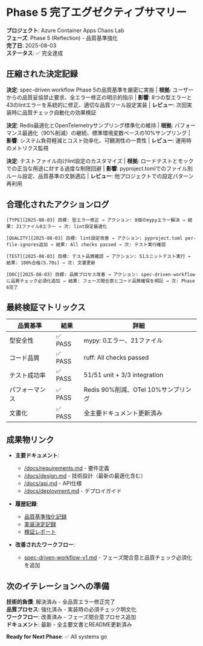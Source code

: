 # Phase 5 完了エグゼクティブサマリー

**プロジェクト**: Azure Container Apps Chaos Lab  
**フェーズ**: Phase 5 (Reflection) - 品質基準強化  
**完了日**: 2025-08-03  
**ステータス**: ✅ 完全達成

## 圧縮された決定記録

**決定**: spec-driven workflow Phase 5の品質基準を厳密に実施 | **根拠**: ユーザーからの品質妥協禁止要求、全エラー修正の明示的指示 | **影響**: 8つの型エラーと43のlintエラーを系統的に修正、適切な品質ツール設定実装 | **レビュー**: 次回実装時に品質チェック自動化の効果検証

**決定**: Redis最適化とOpenTelemetryサンプリング標準化の維持 | **根拠**: パフォーマンス最適化（90%削減）の継続、標準環境変数ベースの10%サンプリング | **影響**: システム負荷軽減とコスト効率化、可観測性の一貫性 | **レビュー**: 運用時のメトリクス監視

**決定**: テストファイル向けlint設定のカスタマイズ | **根拠**: ロードテストとモックでの正当な用途に対する過度な制限回避 | **影響**: pyproject.tomlでのファイル別ルール設定、品質基準の文脈適応 | **レビュー**: 他プロジェクトでの設定パターン再利用

## 合理化されたアクションログ

`[TYPE][2025-08-03] 目標: 型エラー修正 → アクション: 8個のmypyエラー解決 → 結果: 21ファイル0エラー → 次: lint設定最適化`

`[QUALITY][2025-08-03] 目標: lint設定改善 → アクション: pyproject.toml per-file-ignores追加 → 結果: All checks passed → 次: テスト実行確認`

`[TEST][2025-08-03] 目標: テスト品質確認 → アクション: 51ユニットテスト実行 → 結果: 100%合格(5.70s) → 次: 文書更新`

`[DOC][2025-08-03] 目標: 品質プロセス改善 → アクション: spec-driven-workflowに品質チェック必須化追加 → 結果: フェーズ間合意とコード品質確保を明記 → 次: Phase 6完了`

## 最終検証マトリックス

| 品質基準 | 結果 | 詳細 |
|---------|------|------|
| 型安全性 | ✅ PASS | mypy: 0エラー、21ファイル |
| コード品質 | ✅ PASS | ruff: All checks passed |
| テスト成功率 | ✅ PASS | 51/51 unit + 3/3 integration |
| パフォーマンス | ✅ PASS | Redis 90%削減、OTel 10%サンプリング |
| 文書化 | ✅ PASS | 全主要ドキュメント更新済み |

## 成果物リンク

- **主要ドキュメント**:
  - [/docs/requirements.md](../docs/requirements.md) - 要件定義
  - [/docs/design.md](../docs/design.md) - 技術設計（最新の最適化含む）
  - [/docs/api.md](../docs/api.md) - API仕様
  - [/docs/deployment.md](../docs/deployment.md) - デプロイガイド

- **履歴記録**:
  - [品質基準強化記録](../docs/history/phase5-quality-standards-enforcement-2025-08-03.md)
  - [実装決定記録](../docs/history/implementation/)
  - [検証レポート](../docs/history/validation/)

- **改善されたワークフロー**:
  - [spec-driven-workflow-v1.md](.github/prompts/spec-driven-workflow-v1.md) - フェーズ間合意と品質チェック必須化を追加

## 次のイテレーションへの準備

**技術的負債**: 解決済み - 全品質エラー修正完了  
**品質プロセス**: 強化済み - 実装時の必須チェック明文化  
**ワークフロー**: 改善済み - フェーズ間合意プロセス追加  
**ドキュメント**: 最新 - 全主要文書とREADME更新済み  

**Ready for Next Phase**: ✅ All systems go
